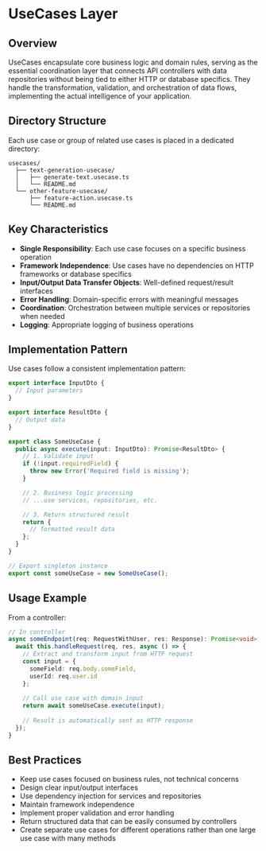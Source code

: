 # UseCases Layer

## Overview

UseCases encapsulate core business logic and domain rules, serving as the essential coordination layer that connects API controllers with data repositories without being tied to either HTTP or database specifics. They handle the transformation, validation, and orchestration of data flows, implementing the actual intelligence of your application.

## Directory Structure

Each use case or group of related use cases is placed in a dedicated directory:

```
usecases/
  ├── text-generation-usecase/
  │   ├── generate-text.usecase.ts
  │   └── README.md
  └── other-feature-usecase/
      ├── feature-action.usecase.ts
      └── README.md
```

## Key Characteristics

- **Single Responsibility**: Each use case focuses on a specific business operation
- **Framework Independence**: Use cases have no dependencies on HTTP frameworks or database specifics
- **Input/Output Data Transfer Objects**: Well-defined request/result interfaces
- **Error Handling**: Domain-specific errors with meaningful messages
- **Coordination**: Orchestration between multiple services or repositories when needed
- **Logging**: Appropriate logging of business operations

## Implementation Pattern

Use cases follow a consistent implementation pattern:

```typescript
export interface InputDto {
  // Input parameters
}

export interface ResultDto {
  // Output data
}

export class SomeUseCase {
  public async execute(input: InputDto): Promise<ResultDto> {
    // 1. Validate input
    if (!input.requiredField) {
      throw new Error('Required field is missing');
    }

    // 2. Business logic processing
    // ...use services, repositories, etc.

    // 3. Return structured result
    return {
      // formatted result data
    };
  }
}

// Export singleton instance
export const someUseCase = new SomeUseCase();
```

## Usage Example

From a controller:

```typescript
// In controller
async someEndpoint(req: RequestWithUser, res: Response): Promise<void> {
  await this.handleRequest(req, res, async () => {
    // Extract and transform input from HTTP request
    const input = {
      someField: req.body.someField,
      userId: req.user.id
    };
    
    // Call use case with domain input
    return await someUseCase.execute(input);
    
    // Result is automatically sent as HTTP response
  });
}
```

## Best Practices

- Keep use cases focused on business rules, not technical concerns
- Design clear input/output interfaces
- Use dependency injection for services and repositories
- Maintain framework independence
- Implement proper validation and error handling
- Return structured data that can be easily consumed by controllers
- Create separate use cases for different operations rather than one large use case with many methods